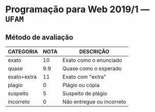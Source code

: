 # Programação para Web 2019/1 &mdash; `UFAM`

## <!-- :metodo --> Método de avaliação

CATEGORIA   | NOTA | DESCRIÇÃO
------------|------|----------
exato       | 10   | Exato como o enunciado
quase       | 9.9  | Quase como o esperado
exato+extra | 11   | Exato com "extra"
plagio      | 0    | Plágio ou cópia
suspeito    | 5    | Suspeito de plágio
incorreto   | 0    | Não entregue ou incorreto
